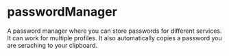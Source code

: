 # passwordManager
A password manager where you can store passwords for different services. It can work for multiple profiles. 
It also automatically copies a password you are seraching to your clipboard.
